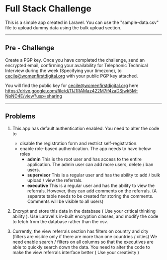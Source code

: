# Full Stack Challenge

This is a simple app created in Laravel. You can use the "sample-data.csv" file to upload dummy data using the bulk upload section.

---

## Pre - Challenge

Create a PGP key.
Once you have completed the challenge, send an encrypted email, confirming your availability for Telephonic Technical Interview during the week (Specifying your timezone), to cecile@womenfirstdigital.org with your public PGP key attached.

You will find the public key for cecile@womenfirstdigital.org here https://drive.google.com/file/d/11J1RAMaz422M7if4zaDSjwk5M-NpND4E/view?usp=sharing

---
## Problems

1.  This app has default authentication enabled. You need to alter the code to
	- disable the registration form and restrict self-registration.
	- enable role-based authentication. The app needs to have below roles
		- **admin**
		This is the root user and has access to the entire application. The admin user can add more users, delete / ban users.
		- **supervisor**
		This is a regular user and has the ability to add / bulk upload / view the referrals.
		- **executive**
		This is a regular user and has the ability to view the referrals. However, they can add comments on the referrals. (A separate table needs to be created for storing the comments. Comments will be visible to all users)

2. Encrypt and store this data in the database ( Use your critical thinking ability ). Use Laravel's in-built encryption classes, and modify the code to fetch from the database rather than the csv.

3. Currently, the view referrals section has filters on country and city (filters are visible only if there are more than one countries / cities)
We need enable search / filters on all columns so that the executives are able to quickly search down the data.
You need to alter the code to make the view referrals interface better ( Use your creativity )

